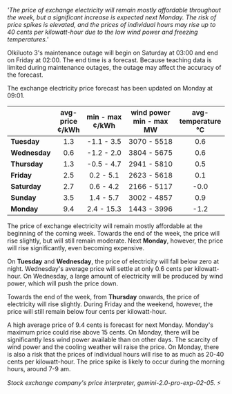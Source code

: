 *'The price of exchange electricity will remain mostly affordable throughout the week, but a significant increase is expected next Monday. The risk of price spikes is elevated, and the prices of individual hours may rise up to 40 cents per kilowatt-hour due to the low wind power and freezing temperatures.'*

Olkiluoto 3's maintenance outage will begin on Saturday at 03:00 and end on Friday at 02:00. The end time is a forecast. Because teaching data is limited during maintenance outages, the outage may affect the accuracy of the forecast.

The exchange electricity price forecast has been updated on Monday at 09:01.

|   | avg-<br>price<br>¢/kWh | min - max<br>¢/kWh | wind power<br>min - max<br>MW | avg-<br>temperature<br>°C |
|:-------------|:----------------:|:----------------:|:-------------:|:-------------:|
|  **Tuesday** | 1.3 | -1.1 - 3.5 | 3070 - 5518 | 0.6 |
| **Wednesday** | 0.6 | -1.2 - 2.0 | 3804 - 5675 | 0.6 |
|    **Thursday** | 1.3 | -0.5 - 4.7 | 2941 - 5810 | 0.5 |
|   **Friday** | 2.5 | 0.2 - 5.1  | 2623 - 5618 | 0.1 |
|   **Saturday** | 2.7 | 0.6 - 4.2  | 2166 - 5117 | -0.0 |
|   **Sunday** | 3.5 | 1.4 - 5.7  | 3002 - 4857 | 0.9 |
|   **Monday** | 9.4 | 2.4 - 15.3 | 1443 - 3996 | -1.2 |

The price of exchange electricity will remain mostly affordable at the beginning of the coming week. Towards the end of the week, the price will rise slightly, but will still remain moderate. Next **Monday**, however, the price will rise significantly, even becoming expensive.

On **Tuesday** and **Wednesday**, the price of electricity will fall below zero at night. Wednesday's average price will settle at only 0.6 cents per kilowatt-hour. On Wednesday, a large amount of electricity will be produced by wind power, which will push the price down.

Towards the end of the week, from **Thursday** onwards, the price of electricity will rise slightly. During Friday and the weekend, however, the price will still remain below four cents per kilowatt-hour.

A high average price of 9.4 cents is forecast for next Monday. Monday's maximum price could rise above 15 cents. On Monday, there will be significantly less wind power available than on other days. The scarcity of wind power and the cooling weather will raise the price. On Monday, there is also a risk that the prices of individual hours will rise to as much as 20-40 cents per kilowatt-hour. The price spike is likely to occur during the morning hours, around 7-9 am.

*Stock exchange company's price interpreter, gemini-2.0-pro-exp-02-05.* ⚡️

